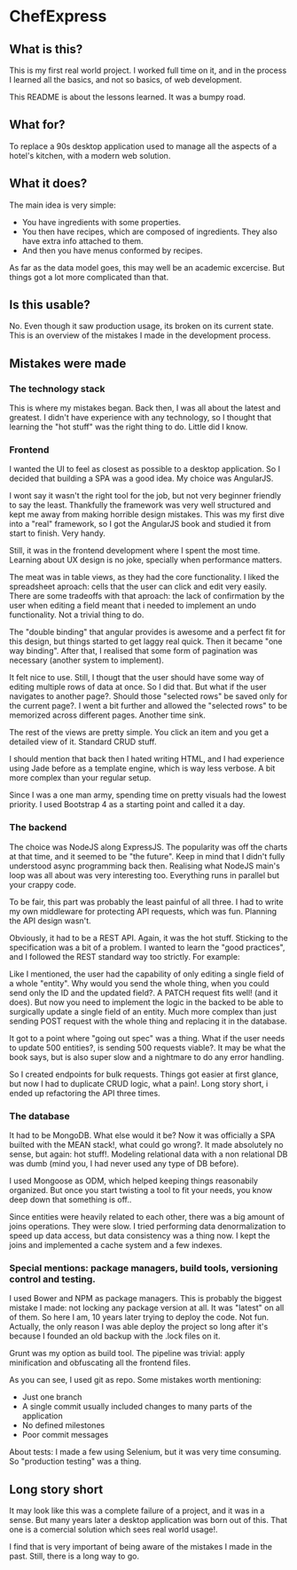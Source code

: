 # ChefExpress

## What is this?

This is my first real world project. I worked full time on it, and in the process I learned all the basics, and not so basics, of web development.

This README is about the lessons learned. It was a bumpy road. 

## What for?

To replace a 90s desktop application used to manage all the aspects of a hotel's kitchen, with a modern web solution. 

## What it does?

The main idea is very simple:

- You have ingredients with some properties.
- You then have recipes, which are composed of ingredients. They also have extra info attached to them.
- And then you have menus conformed by recipes.

As far as the data model goes, this may well be an academic excercise. But things got a lot more complicated than that.
 
## Is this usable?

No. Even though it saw production usage, its broken on its current state. This is an overview of the mistakes I made in the development process.

## Mistakes were made

### The technology stack

This is where my mistakes began. Back then, I was all about the latest and greatest. I didn't have experience with any technology, so I thought that learning the "hot stuff" was the right thing to do. Little did I know.


### Frontend

I wanted the UI to feel as closest as possible to a desktop application. So I decided that building a SPA was a good idea. My choice was AngularJS.

I wont say it wasn't the right tool for the job, but not very beginner friendly to say the least. Thankfully the framework was very well structured and kept me away from making horrible design mistakes. This was my first dive into a "real" framework, so I got the AngularJS book and studied it from start to finish. Very handy.

Still, it was in the frontend development where I spent the most time. Learning about UX design is no joke, specially when performance matters.

The meat was in table views, as they had the core functionality. I liked the spreadsheet aproach: cells that the user can click and edit very easily. There are some tradeoffs with that aproach: the lack of confirmation by the user when editing a field meant that i needed to implement an undo functionality. Not a trivial thing to do.

The "double binding" that angular provides is awesome and a perfect fit for this design, but things started to get laggy real quick. Then it became "one way binding". After that, I realised that some form of pagination was necessary (another system to implement). 

It felt nice to use. Still, I thougt that the user should have some way of editing multiple rows of data at once. So I did that. But what if the user navigates to another page?. Should those "selected rows" be saved only for the current page?. I went a bit further and allowed the "selected rows" to be memorized across different pages. Another time sink.

The rest of the views are pretty simple. You click an item and you get a detailed view of it. Standard CRUD stuff.

I should mention that back then I hated writing HTML, and I had experience using Jade before as a template engine, which is way less verbose. A bit more complex than your regular setup.

Since I was a one man army, spending time on pretty visuals had the lowest priority. I used Bootstrap 4 as a starting point and called it a day.

### The backend

The choice was NodeJS along ExpressJS. The popularity was off the charts at that time, and it seemed to be "the future". Keep in mind that I didn't fully understood async programming back then. Realising what NodeJS main's loop was all about was very interesting too. Everything runs in parallel but your crappy code.

To be fair, this part was probably the least painful of all three. I had to write my own middleware for protecting API requests, which was fun. Planning the API design wasn't.

Obviously, it had to be a REST API. Again, it was the hot stuff. Sticking to the specification was a bit of a problem. I wanted to learn the "good practices", and I followed the REST standard way too strictly. For example:

Like I mentioned, the user had the capability of only editing a single field of a whole "entity". Why would you send the whole thing, when you could send only the ID and the updated field?. A PATCH request fits well! (and it does). But now you need to implement the logic in the backed to be able to surgically update a single field of an entity. Much more complex than just sending POST request with the whole thing and replacing it in the database.

It got to a point where "going out spec" was a thing. What if the user needs to update 500 entities?, is sending 500 requests viable?. It may be what the book says, but is also super slow and a nightmare to do any error handling.

So I created endpoints for bulk requests. Things got easier at first glance, but now I had to duplicate CRUD logic, what a pain!. Long story short, i ended up refactoring the API three times.

### The database

It had to be MongoDB. What else would it be? Now it was officially a SPA builted with the MEAN stack!, what could go wrong?. It made absolutely no sense, but again: hot stuff!. Modeling relational data with a non relational DB was dumb (mind you, I had never used any type of DB before).

I used Mongoose as ODM, which helped keeping things reasonabily organized. But once you start twisting a tool to fit your needs, you know deep down that something is off..

Since entities were heavily related to each other, there was a big amount of joins operations. They were slow. I tried performing data denormalization to speed up data access, but data consistency was a thing now. I kept the joins and implemented a cache system and a few indexes. 


### Special mentions: package managers, build tools, versioning control and testing.

I used Bower and NPM as package managers. This is probably the biggest mistake I made: not locking any package version at all. It was "latest" on all of them. So here I am, 10 years later trying to deploy the code. Not fun. Actually, the only reason I was able deploy the project so long after it's because I founded an old backup with the .lock files on it.

Grunt was my option as build tool. The pipeline was trivial: apply minification and obfuscating all the frontend files. 

As you can see, I used git as repo. Some mistakes worth mentioning: 

- Just one branch
- A single commit usually included changes to many parts of the application
- No defined milestones
- Poor commit messages 

About tests: I made a few using Selenium, but it was very time consuming. So "production testing" was a thing.

## Long story short

It may look like this was a complete failure of a project, and it was in a sense. But many years later a desktop application was born out of this. That one is a comercial solution which sees real world usage!.

I find that is very important of being aware of the mistakes I made in the past. Still, there is a long way to go. 
